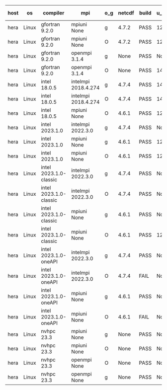 

| host     | os       | compiler                              | mpi                      | o_g        | netcdf        | build       | u_pass          | u_fail          | s_pass            | s_fail            | e_pass             | e_fail             | nuopc_pass       | nuopc_fail       | artifacts link          |
|----------|----------|---------------------------------------|--------------------------|------------|---------------|-------------|-----------------|-----------------|-------------------|-------------------|--------------------|--------------------|------------------|------------------|-------------------------|
| hera | Linux | gfortran 9.2.0 | mpiuni None  | g | 4.7.2  | PASS | 12423 | 0 | 8 | 0 | 44 | 0 | None | None | <a href="https://github.com/esmf-org/esmf-test-artifacts/tree/cfeb8dda9048faf5b0e313ff58f58075a69ee89d/patch_8.6.1/gfortran/9.2.0/g/mpiuni/None" target="_blank">cfeb8dd</a> | 
| hera | Linux | gfortran 9.2.0 | mpiuni None  | O | 4.7.2  | PASS | 12423 | 0 | 8 | 0 | 44 | 0 | None | None | <a href="https://github.com/esmf-org/esmf-test-artifacts/tree/4f9d3c164465515c541c1f0ec74124121da14d92/patch_8.6.1/gfortran/9.2.0/O/mpiuni/None" target="_blank">4f9d3c1</a> | 
| hera | Linux | gfortran 9.2.0 | openmpi 3.1.4  | g | None  | PASS | None | None | None | None | None | None | None | None | <a href="https://github.com/esmf-org/esmf-test-artifacts/tree/c08d0a95f111159a274917978bcd83beadeee6ec/patch_8.6.1/gfortran/9.2.0/g/openmpi/3.1.4" target="_blank">c08d0a9</a> | 
| hera | Linux | gfortran 9.2.0 | openmpi 3.1.4  | O | None  | PASS | 14091 | 0 | 49 | 0 | 81 | 0 | 47 | 0 | <a href="https://github.com/esmf-org/esmf-test-artifacts/tree/7a36ff4b1f65e1cf769116479f28e8936c9f9f2d/patch_8.6.1/gfortran/9.2.0/O/openmpi/3.1.4" target="_blank">7a36ff4</a> | 
| hera | Linux | intel 18.0.5 | intelmpi 2018.4.274  | g | 4.7.4  | PASS | 14091 | 0 | 49 | 0 | 81 | 0 | 47 | 0 | <a href="https://github.com/esmf-org/esmf-test-artifacts/tree/ab3410a8d437de6fb2c3f104c6e98173e9f7b1db/patch_8.6.1/intel/18.0.5/g/intelmpi/2018.4.274" target="_blank">ab3410a</a> | 
| hera | Linux | intel 18.0.5 | intelmpi 2018.4.274  | O | 4.7.4  | PASS | 14091 | 0 | 49 | 0 | 81 | 0 | 47 | 0 | <a href="https://github.com/esmf-org/esmf-test-artifacts/tree/e916121ca9e9f4d423532ebf219b88d5bbbf3331/patch_8.6.1/intel/18.0.5/O/intelmpi/2018.4.274" target="_blank">e916121</a> | 
| hera | Linux | intel 18.0.5 | mpiuni None  | O | 4.6.1  | PASS | 12423 | 0 | 8 | 0 | 44 | 0 | None | None | <a href="https://github.com/esmf-org/esmf-test-artifacts/tree/a00c0902d1ac25eae10511a6a7e4af7cea20ba5d/patch_8.6.1/intel/18.0.5/O/mpiuni/None" target="_blank">a00c090</a> | 
| hera | Linux | intel 2023.1.0 | intelmpi 2022.3.0  | g | 4.7.4  | PASS | None | None | None | None | None | None | None | None | <a href="https://github.com/esmf-org/esmf-test-artifacts/tree/d7f83731d07aeb340a1710f07f21591d10f7b237/patch_8.6.1/intel/2023.1.0/g/intelmpi/2022.3.0" target="_blank">d7f8373</a> | 
| hera | Linux | intel 2023.1.0 | mpiuni None  | g | 4.6.1  | PASS | 12423 | 0 | 8 | 0 | 44 | 0 | None | None | <a href="https://github.com/esmf-org/esmf-test-artifacts/tree/bdad8781137eba7ec650f9f1d38549f3b871cce5/patch_8.6.1/intel/2023.1.0/g/mpiuni/None" target="_blank">bdad878</a> | 
| hera | Linux | intel 2023.1.0 | mpiuni None  | O | 4.6.1  | PASS | 12423 | 0 | 8 | 0 | 44 | 0 | None | None | <a href="https://github.com/esmf-org/esmf-test-artifacts/tree/4d9e279160403e0a603b146a0e3ed9275375092e/patch_8.6.1/intel/2023.1.0/O/mpiuni/None" target="_blank">4d9e279</a> | 
| hera | Linux | intel 2023.1.0-classic | intelmpi 2022.3.0  | g | 4.7.4  | PASS | None | None | None | None | None | None | None | None | <a href="https://github.com/esmf-org/esmf-test-artifacts/tree/fbd38868c22c30bab247958cb91f9d75f13d4fc3/patch_8.6.1/intel/2023.1.0-classic/g/intelmpi/2022.3.0" target="_blank">fbd3886</a> | 
| hera | Linux | intel 2023.1.0-classic | intelmpi 2022.3.0  | O | 4.7.4  | PASS | None | None | None | None | None | None | None | None | <a href="https://github.com/esmf-org/esmf-test-artifacts/tree/3ccfdea80ad2a313be30652feb63c36f7fa77d5f/patch_8.6.1/intel/2023.1.0-classic/O/intelmpi/2022.3.0" target="_blank">3ccfdea</a> | 
| hera | Linux | intel 2023.1.0-classic | mpiuni None  | g | 4.6.1  | PASS | None | None | None | None | None | None | None | None | <a href="https://github.com/esmf-org/esmf-test-artifacts/tree/763d616f75b9e471c2905f9ef748bfd47595f158/patch_8.6.1/intel/2023.1.0-classic/g/mpiuni/None" target="_blank">763d616</a> | 
| hera | Linux | intel 2023.1.0-classic | mpiuni None  | O | 4.6.1  | PASS | 12423 | 0 | 8 | 0 | 44 | 0 | None | None | <a href="https://github.com/esmf-org/esmf-test-artifacts/tree/d5967a4d59d40ebecfd632141a390ad4d11e95ae/patch_8.6.1/intel/2023.1.0-classic/O/mpiuni/None" target="_blank">d5967a4</a> | 
| hera | Linux | intel 2023.1.0-oneAPI | intelmpi 2022.3.0  | g | 4.7.4  | PASS | None | None | None | None | None | None | None | None | <a href="https://github.com/esmf-org/esmf-test-artifacts/tree/db72a86f68ff0182b602e0c3bebc90eb989f153d/patch_8.6.1/intel/2023.1.0-oneAPI/g/intelmpi/2022.3.0" target="_blank">db72a86</a> | 
| hera | Linux | intel 2023.1.0-oneAPI | intelmpi 2022.3.0  | O | 4.7.4  | FAIL | None | None | None | None | None | None | None | None | <a href="https://github.com/esmf-org/esmf-test-artifacts/tree/759b4a91bc6c46257a5705afdf65bec9eb5ae69b/patch_8.6.1/intel/2023.1.0-oneAPI/O/intelmpi/2022.3.0" target="_blank">759b4a9</a> | 
| hera | Linux | intel 2023.1.0-oneAPI | mpiuni None  | g | 4.6.1  | PASS | None | None | None | None | None | None | None | None | <a href="https://github.com/esmf-org/esmf-test-artifacts/tree/244259cc40ce643d9a34305bfb1e33c10c892d48/patch_8.6.1/intel/2023.1.0-oneAPI/g/mpiuni/None" target="_blank">244259c</a> | 
| hera | Linux | intel 2023.1.0-oneAPI | mpiuni None  | O | 4.6.1  | FAIL | None | None | None | None | None | None | None | None | <a href="https://github.com/esmf-org/esmf-test-artifacts/tree/3f2c8d5794adee229e1fa6c6d5e49c83845811eb/patch_8.6.1/intel/2023.1.0-oneAPI/O/mpiuni/None" target="_blank">3f2c8d5</a> | 
| hera | Linux | nvhpc 23.3 | mpiuni None  | g | None  | PASS | None | None | None | None | None | None | None | None | <a href="https://github.com/esmf-org/esmf-test-artifacts/tree/fe3e12d9e137ab553f495d55955c66b8403df667/patch_8.6.1/nvhpc/23.3/g/mpiuni/None" target="_blank">fe3e12d</a> | 
| hera | Linux | nvhpc 23.3 | mpiuni None  | O | None  | PASS | None | None | None | None | None | None | None | None | <a href="https://github.com/esmf-org/esmf-test-artifacts/tree/e20d79081e8ede04ac9aedfb5a7f28fbbf840b4e/patch_8.6.1/nvhpc/23.3/O/mpiuni/None" target="_blank">e20d790</a> | 
| hera | Linux | nvhpc 23.3 | openmpi None  | O | None  | PASS | None | None | None | None | None | None | None | None | <a href="https://github.com/esmf-org/esmf-test-artifacts/tree/0e963dd5b7d21f9a70e5f016038c18cb0b25026a/patch_8.6.1/nvhpc/23.3/O/openmpi/None" target="_blank">0e963dd</a> | 
| hera | Linux | nvhpc 23.3 | openmpi None  | g | None  | PASS | None | None | None | None | None | None | None | None | <a href="https://github.com/esmf-org/esmf-test-artifacts/tree/021054a0640ffd908f8aa994fdb08ff6c3487117/patch_8.6.1/nvhpc/23.3/g/openmpi/None" target="_blank">021054a</a> | 
